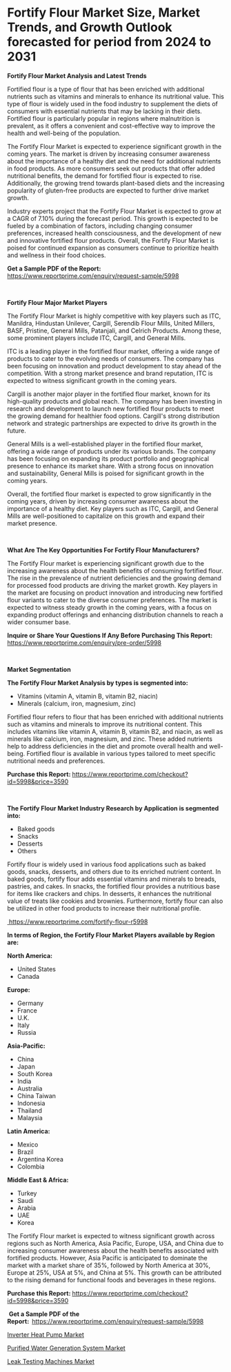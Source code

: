 <p><h1>Fortify Flour Market Size, Market Trends, and Growth Outlook forecasted for period from 2024 to 2031</h1></p><p><strong>Fortify Flour Market Analysis and Latest Trends</strong></p>
<p><p>Fortified flour is a type of flour that has been enriched with additional nutrients such as vitamins and minerals to enhance its nutritional value. This type of flour is widely used in the food industry to supplement the diets of consumers with essential nutrients that may be lacking in their diets. Fortified flour is particularly popular in regions where malnutrition is prevalent, as it offers a convenient and cost-effective way to improve the health and well-being of the population.</p><p>The Fortify Flour Market is expected to experience significant growth in the coming years. The market is driven by increasing consumer awareness about the importance of a healthy diet and the need for additional nutrients in food products. As more consumers seek out products that offer added nutritional benefits, the demand for fortified flour is expected to rise. Additionally, the growing trend towards plant-based diets and the increasing popularity of gluten-free products are expected to further drive market growth.</p><p>Industry experts project that the Fortify Flour Market is expected to grow at a CAGR of 7.10% during the forecast period. This growth is expected to be fueled by a combination of factors, including changing consumer preferences, increased health consciousness, and the development of new and innovative fortified flour products. Overall, the Fortify Flour Market is poised for continued expansion as consumers continue to prioritize health and wellness in their food choices.</p></p>
<p><strong>Get a Sample PDF of the Report:&nbsp;</strong> <a href="https://www.reportprime.com/enquiry/request-sample/5998">https://www.reportprime.com/enquiry/request-sample/5998</a></p>
<p>&nbsp;</p>
<p><strong>Fortify Flour Major Market Players</strong></p>
<p><p>The Fortify Flour Market is highly competitive with key players such as ITC, Manildra, Hindustan Unilever, Cargill, Serendib Flour Mills, United Millers, BASF, Pristine, General Mills, Patanjali, and Celrich Products. Among these, some prominent players include ITC, Cargill, and General Mills.</p><p>ITC is a leading player in the fortified flour market, offering a wide range of products to cater to the evolving needs of consumers. The company has been focusing on innovation and product development to stay ahead of the competition. With a strong market presence and brand reputation, ITC is expected to witness significant growth in the coming years.</p><p>Cargill is another major player in the fortified flour market, known for its high-quality products and global reach. The company has been investing in research and development to launch new fortified flour products to meet the growing demand for healthier food options. Cargill's strong distribution network and strategic partnerships are expected to drive its growth in the future.</p><p>General Mills is a well-established player in the fortified flour market, offering a wide range of products under its various brands. The company has been focusing on expanding its product portfolio and geographical presence to enhance its market share. With a strong focus on innovation and sustainability, General Mills is poised for significant growth in the coming years.</p><p>Overall, the fortified flour market is expected to grow significantly in the coming years, driven by increasing consumer awareness about the importance of a healthy diet. Key players such as ITC, Cargill, and General Mills are well-positioned to capitalize on this growth and expand their market presence.</p></p>
<p>&nbsp;</p>
<p><strong>What Are The Key Opportunities For Fortify Flour Manufacturers?</strong></p>
<p><p>The Fortify Flour market is experiencing significant growth due to the increasing awareness about the health benefits of consuming fortified flour. The rise in the prevalence of nutrient deficiencies and the growing demand for processed food products are driving the market growth. Key players in the market are focusing on product innovation and introducing new fortified flour variants to cater to the diverse consumer preferences. The market is expected to witness steady growth in the coming years, with a focus on expanding product offerings and enhancing distribution channels to reach a wider consumer base.</p></p>
<p><strong>Inquire or Share Your Questions If Any Before Purchasing This Report:</strong> <a href="https://www.reportprime.com/enquiry/pre-order/5998">https://www.reportprime.com/enquiry/pre-order/5998</a></p>
<p>&nbsp;</p>
<p><strong>Market Segmentation</strong></p>
<p><strong>The Fortify Flour Market Analysis by types is segmented into:</strong></p>
<p><ul><li>Vitamins (vitamin A, vitamin B, vitamin B2, niacin)</li><li>Minerals (calcium, iron, magnesium, zinc)</li></ul></p>
<p><p>Fortified flour refers to flour that has been enriched with additional nutrients such as vitamins and minerals to improve its nutritional content. This includes vitamins like vitamin A, vitamin B, vitamin B2, and niacin, as well as minerals like calcium, iron, magnesium, and zinc. These added nutrients help to address deficiencies in the diet and promote overall health and well-being. Fortified flour is available in various types tailored to meet specific nutritional needs and preferences.</p></p>
<p><strong>Purchase this Report:&nbsp;</strong><a href="https://www.reportprime.com/checkout?id=5998&price=3590">https://www.reportprime.com/checkout?id=5998&price=3590</a></p>
<p>&nbsp;</p>
<p><strong>The Fortify Flour Market Industry Research by Application is segmented into:</strong></p>
<p><ul><li>Baked goods</li><li>Snacks</li><li>Desserts</li><li>Others</li></ul></p>
<p><p>Fortify flour is widely used in various food applications such as baked goods, snacks, desserts, and others due to its enriched nutrient content. In baked goods, fortify flour adds essential vitamins and minerals to breads, pastries, and cakes. In snacks, the fortified flour provides a nutritious base for items like crackers and chips. In desserts, it enhances the nutritional value of treats like cookies and brownies. Furthermore, fortify flour can also be utilized in other food products to increase their nutritional profile.</p></p>
<p><a href="https://www.reportprime.com/fortify-flour-r5998">&nbsp;https://www.reportprime.com/fortify-flour-r5998</a></p>
<p><strong>In terms of Region, the Fortify Flour Market Players available by Region are:</strong></p>
<p>
    <p> <strong> North America: </strong>
        <ul>
            <li>United States</li>
            <li>Canada</li>
        </ul>
        </p> 
    <p> <strong> Europe: </strong>
        <ul>
            <li>Germany</li>
            <li>France</li>
            <li>U.K.</li>
            <li>Italy</li>
            <li>Russia</li>
        </ul>
        </p> 
    <p> <strong> Asia-Pacific: </strong>
        <ul>
            <li>China</li>
            <li>Japan</li>
            <li>South Korea</li>
            <li>India</li>
            <li>Australia</li>
            <li>China Taiwan</li>
            <li>Indonesia</li>
            <li>Thailand</li>
            <li>Malaysia</li>
        </ul>
        </p> 
    <p> <strong> Latin America: </strong>
        <ul>
            <li>Mexico</li>
            <li>Brazil</li>
            <li>Argentina Korea</li>
            <li>Colombia</li>
        </ul>
        </p> 
    <p> <strong> Middle East & Africa: </strong>
        <ul>
            <li>Turkey</li>
            <li>Saudi</li>
            <li>Arabia</li>
            <li>UAE</li>
            <li>Korea</li>
        </ul>
    </p>
    </p>
<p><p>The Fortify Flour market is expected to witness significant growth across regions such as North America, Asia Pacific, Europe, USA, and China due to increasing consumer awareness about the health benefits associated with fortified products. However, Asia Pacific is anticipated to dominate the market with a market share of 35%, followed by North America at 30%, Europe at 25%, USA at 5%, and China at 5%. This growth can be attributed to the rising demand for functional foods and beverages in these regions.</p></p>
<p><strong>Purchase this Report: </strong><a href="https://www.reportprime.com/checkout?id=5998&price=3590">https://www.reportprime.com/checkout?id=5998&price=3590</a></p>
<p>&nbsp;<strong>Get a Sample PDF of the Report:&nbsp;&nbsp;</strong><a href="https://www.reportprime.com/enquiry/request-sample/5998">https://www.reportprime.com/enquiry/request-sample/5998</a></p>
<p><strong></strong></p>
<p><p><a href="https://view.publitas.com/reportprime-1/global-inverter-heat-pump-market-size-and-market-trends-insights-and-projections-from-2024-to-2031/">Inverter Heat Pump Market</a></p><p><a href="https://view.publitas.com/reportprime-1/global-purified-water-generation-system-market-by-types-applications-and-major-players-with-regional-growth-rate-analysis-and-development-situation-from-2024-to-2031/">Purified Water Generation System Market</a></p><p><a href="https://view.publitas.com/reportprime-1/leak-testing-machines-market-analysis-and-market-size-global-industry-overview-market-segmentation-and-forecast-2024-to-2031/">Leak Testing Machines Market</a></p></p>